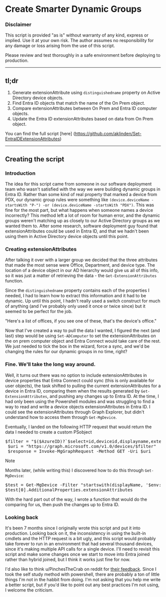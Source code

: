 # Create Smarter Dynamic Groups

### Disclaimer

This script is provided "as is" without warranty of any kind, express or implied. Use it at your own risk. The author assumes no responsibility for any damage or loss arising from the use of this script.

Please review and test thoroughly in a safe environment before deploying to production.

---

## tl;dr

1. Generate extensionAttribute using `distinguishedname` property on Active Directory device objects.
2. Find Entra ID objects that match the name of the On Prem object.
3. Compare extensionAttributes between On Prem and Entra ID computer objects. 
4. Update the Entra ID extensionAttributes based on data from On Prem object. 

You can find the full script [here] (https://github.com/aklinden/Set-EntraIDExtensionAttributes)

---

## Creating the script

### Introduction

The idea for this script came from someone in our software deployment team who wasn't satisfied with the way we were building dynamic groups in Entra ID. Rather than some kind of real property that marked a device from PDX, our dynamic group rules were something like `(device.deviceName -startsWith "P-") -or (device.deviceName -startsWith "PDX")`. This was fine for the most part, but what happens when someone names a device incorrectly? This method left a lot of room for human error, and the dynamic groups weren't matching up as closely to our Active Directory groups as we wanted them to. After some research, software deployment guy found that extensionAttributes could be used in Entra ID, and that we hadn't been using them in Active Directory device objects until this point.  

### Creating extensionAttributes

 After talking it over with a larger group we decided that the three attributes that made the most sense were Office, Department, and device type. The location of a device object in our AD hierarchy would give us all of this info, so it was just a matter of retrieving the data - the `Get-ExtensionAttributes` function.  

 Since the `distinguishedname` property contains each of the properties I needed, I had to learn how to extract this information and it had to be dynamic. Up until this point, I hadn't really used a switch construct for much of anything (and I've probably only used it once or twice since) but it seemed to be perfect for the job.  
 
 "Here's a list of offices, if you see one of these, that's the device's office."  

 Now that I've created a way to pull the data I wanted, I figured the next (and last) step would be using `Set-ADComputer` to set the extensionAttributes on the on prem computer object and Entra Connect would take care of the rest. We just needed to tick the box in the wizard, force a sync, and we'd be changing the rules for our dynamic groups in no time, right?  

### Fine. We'll take the long way around.  

 Well, it turns out there was no option to include extensionAttributes in device properties that Entra Connect could sync (this is only available for user objects), the task shifted to pulling the current extensionAttributes for a device in Entra ID, comparing them when the results generated by `Get-ExtensionAttributes`, and pushing any changes up to Entra ID. At the time, I had only been using the Powershell modules and was struggling to find a way to read and write a device objects extensionAttributes in Entra ID. I could see the extensionAttributes through Graph Explorer, but didn't understand how to access them through `Get-MgDevice`.

 Eventually, I landed on the following HTTP request that would return the data I needed to create a custom PSobject 

 <pre>$filter = "$($AzureID)?`$select=id,deviceid,displayname,extensionAttributes,trustType" 
 $uri = "https://graph.microsoft.com/v1.0/devices/$filter" 
 $response = Invoke-MgGraphRequest -Method GET -Uri $uri</pre>  

  > [!NOTE]
  > Months later, (while writing this) I discovered how to do this through `Get-MgDevice`:
  > <pre>$test = Get-MgDevice -Filter "startswith(displayName, '$env:COMPUTERNAME')" -ConsistencyLevel eventual
  > $test[0].AdditionalProperties.extensionAttributes</pre>

With the hard part out of the way, I wrote a function that would do the comparing for us, then push the changes up to Entra ID.   

### Looking back  

It's been 7 months since I originally wrote this script and put it into production. Looking back on it, the inconsistency in using the built-in cmdlets and the HTTP request is a bit ugly, and this script would probably take forever to run in an environment that had several thousand devices, since it's making multiple API calls for a single device. I'll need to revisit this script and make some changes once we start to move into Entra joined rather than hybrid joined, but I think it works just fine for now.  

I'd also like to think u/PinchesTheCrab on reddit for [their feedback](https://www.reddit.com/r/PowerShell/comments/1h1hb1w/comment/lzc3a3o/?utm_source=share&utm_medium=web3x&utm_name=web3xcss&utm_term=1&utm_content=share_button). Since I took the self study method with powershell, there are probably a ton of little things I'm not in the habbit from doing. I'm not asking that you help me write a better script, but if you'd like to point out any best practices I'm not using, I welcome the criticism. 